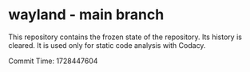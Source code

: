 # wayland - main branch

This repository contains the frozen state of the repository.
Its history is cleared. It is used only for static code
analysis with Codacy.

Commit Time: 1728447604